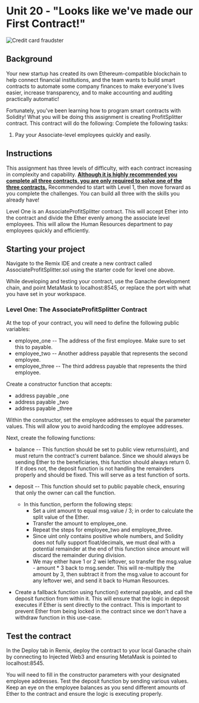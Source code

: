 # Unit 20 - "Looks like we've made our First Contract!"

![Credit card fraudster](https://research.aimultiple.com/wp-content/uploads/2020/05/smart-contract-featured-image.png)

## Background
Your new startup has created its own Ethereum-compatible blockchain to help connect financial institutions, and the team wants to build smart contracts to automate some company finances to make everyone's lives easier, increase transparency, and to make accounting and auditing practically automatic!

Fortunately, you've been learning how to program smart contracts with Solidity! What you will be doing this assignment is creating ProfitSplitter contract. This contract will do the following:
Complete the following tasks:

1. Pay your Associate-level employees quickly and easily.

## Instructions
This assignment has three levels of difficulty, with each contract increasing in complexity and capability. **<u>Although it is highly recommended you complete all three contracts, you are only required to solve one of the three contracts.</u>** Recommended to start with Level 1, then move forward as you complete the challenges. You can build all three with the skills you already have!

Level One is an AssociateProfitSplitter contract. This will accept Ether into the contract and divide the Ether evenly among the associate level employees. This will allow the Human Resources department to pay employees quickly and efficiently.

## Starting your project
Navigate to the Remix IDE and create a new contract called AssociateProfitSplitter.sol using the starter code for level one above.

While developing and testing your contract, use the Ganache development chain, and point MetaMask to localhost:8545, or replace the port with what you have set in your workspace.

### Level One: The AssociateProfitSplitter Contract
At the top of your contract, you will need to define the following public variables:

* employee_one -- The address of the first employee. Make sure to set this to payable.
* employee_two -- Another address payable that represents the second employee.
* employee_three -- The third address payable that represents the third employee.


Create a constructor function that accepts:
* address payable _one
* address payable _two
* address payable _three

Within the constructor, set the employee addresses to equal the parameter values. This will allow you to avoid hardcoding the employee addresses.

Next, create the following functions:

* balance -- This function should be set to public view returns(uint), and must return the contract's current balance. Since we should always be sending Ether to the beneficiaries, this function should always return 0. If it does not, the deposit function is not handling the remainders properly and should be fixed. This will serve as a test function of sorts.

* deposit -- This function should set to public payable check, ensuring that only the owner can  call the function.

    * In this function, perform the following steps:
        * Set a uint amount to equal msg.value / 3; in order to calculate the split value of the Ether.
        * Transfer the amount to employee_one.
        * Repeat the steps for employee_two and employee_three.
        * Since uint only contains positive whole numbers, and Solidity does not fully support float/decimals, we must deal with a potential remainder at the end of this function since amount will discard the remainder during division.
        * We may either have 1 or 2 wei leftover, so transfer the msg.value - amount * 3 back to msg.sender. This will re-multiply the amount by 3, then subtract it from the msg.value to account for any leftover wei, and send it back to Human Resources.

* Create a fallback function using function() external payable, and call the deposit function from within it. This will ensure that the logic in deposit executes if Ether is sent directly to the contract. This is important to prevent Ether from being locked in the contract since we don't have a withdraw function in this use-case.

## Test the contract
In the Deploy tab in Remix, deploy the contract to your local Ganache chain by connecting to Injected Web3 and ensuring MetaMask is pointed to localhost:8545.

You will need to fill in the constructor parameters with your designated employee addresses.
Test the deposit function by sending various values. Keep an eye on the employee balances as you send different amounts of Ether to the contract and ensure the logic is executing properly.